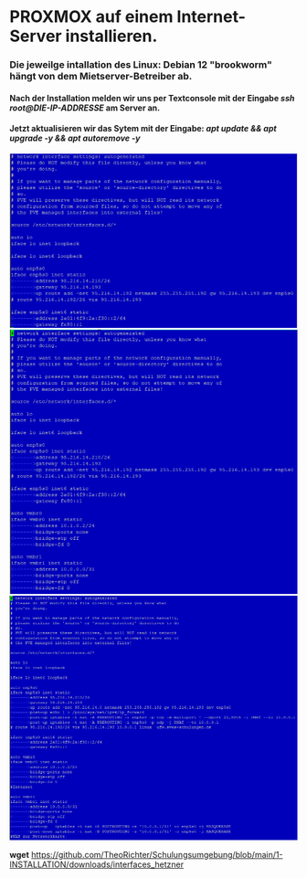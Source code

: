 # PROXMOX auf einem Internet-Server installieren.
### Die jeweilge intallation des Linux: Debian 12 "brookworm" hängt von dem Mietserver-Betreiber ab.
#### Nach der Installation melden wir uns per Textconsole mit der Eingabe _ssh root@DIE-IP-ADDRESSE_ am Server an. 
#### Jetzt aktualisieren wir das Sytem mit der Eingabe: _apt update && apt upgrade -y && apt autoremove -y_






![interfaces_org](./grafics/interfaces_hetzner_org.png)<br>
![interfaces_vmbrs](./grafics/interfaces_hetzner_vmbrs.png)<br>
![interfaces_fertig](./grafics/interfaces_hetzner_fertig.png)<br>








































__wget__ https://github.com/TheoRichter/Schulungsumgebung/blob/main/1-INSTALLATION/downloads/interfaces_hetzner